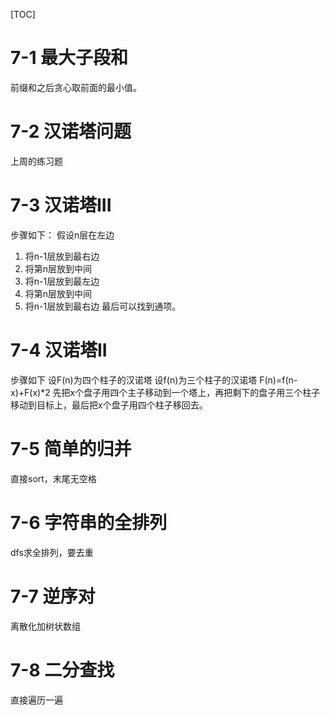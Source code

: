 [TOC]
# 7-1 最大子段和
前缀和之后贪心取前面的最小值。
# 7-2 汉诺塔问题
上周的练习题
# 7-3 汉诺塔III 
步骤如下：
假设n层在左边
1. 将n-1层放到最右边
2. 将第n层放到中间
3. 将n-1层放到最左边
4. 将第n层放到中间
5. 将n-1层放到最右边
最后可以找到通项。
# 7-4 汉诺塔II
步骤如下
设F(n)为四个柱子的汉诺塔
设f(n)为三个柱子的汉诺塔
F(n)=f(n-x)+F(x)*2
先把x个盘子用四个主子移动到一个塔上，再把剩下的盘子用三个柱子移动到目标上，最后把x个盘子用四个柱子移回去。
# 7-5 简单的归并
直接sort，末尾无空格
# 7-6 字符串的全排列
dfs求全排列，要去重
# 7-7 逆序对
离散化加树状数组
# 7-8 二分查找
直接遍历一遍